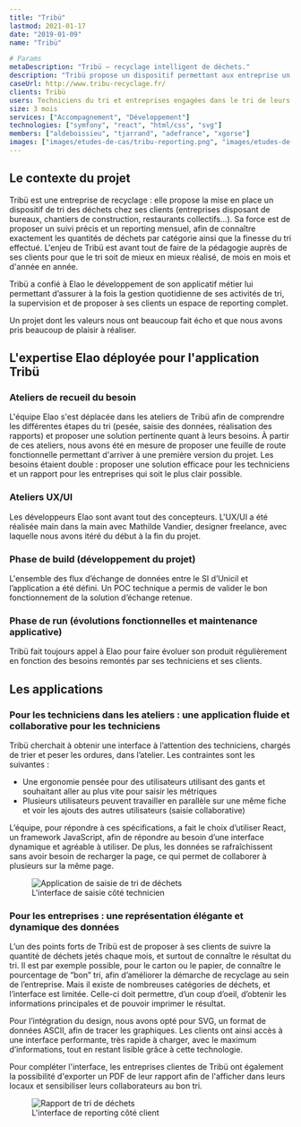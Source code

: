 ```yaml
---
title: "Tribü"
lastmod: 2021-01-17
date: "2019-01-09"
name: "Tribü"

# Params
metaDescription: "Tribü — recyclage intelligent de déchets."
description: "Tribü propose un dispositif permettant aux entreprise un recyclage intelligent de leurs déchets."
caseUrl: http://www.tribu-recyclage.fr/
clients: Tribü
users: Techniciens du tri et entreprises engagées dans le tri de leurs déchets
size: 3 mois
services: ["Accompagnement", "Développement"]
technologies: ["symfony", "react", "html/css", "svg"]
members: ["aldeboissieu", "tjarrand", "adefrance", "xgorse"]
images: ["images/etudes-de-cas/tribu-reporting.png", "images/etudes-de-cas/tribu-saisie.png"]
---
```


## Le contexte du projet

Tribü est une entreprise de recyclage : elle propose la mise en place un dispositif de tri des déchets chez ses clients (entreprises disposant de bureaux, chantiers de construction, restaurants collectifs…). Sa force est de proposer un suivi précis et un reporting mensuel, afin de connaître exactement les quantités de déchets par catégorie ainsi que la finesse du tri effectué. L'enjeu de Tribü est avant tout de faire de la pédagogie auprès de ses clients pour que le tri soit de mieux en mieux réalisé, de mois en mois et d'année en année.

Tribü a confié à Elao le développement de son applicatif métier lui permettant d’assurer à la fois la gestion quotidienne de ses activités de tri, la supervision et de proposer à ses clients un espace de reporting complet. 

Un projet dont les valeurs nous ont beaucoup fait écho et que nous avons pris beaucoup de plaisir à réaliser. 

## L'expertise Elao déployée pour l'application Tribü

### Ateliers de recueil du besoin
L'équipe Elao s'est déplacée dans les ateliers de Tribü afin de comprendre les différentes étapes du tri (pesée, saisie des données, réalisation des rapports) et proposer une solution pertinente quant à leurs besoins. 
À partir de ces ateliers, nous avons été en mesure de proposer une feuille de route fonctionnelle permettant d'arriver à une première version du projet. 
Les besoins étaient double : proposer une solution efficace pour les techniciens et un rapport pour les entreprises qui soit le plus clair possible.

### Ateliers UX/UI
Les développeurs Elao sont avant tout des concepteurs. L'UX/UI a été réalisée main dans la main avec Mathilde Vandier, designer freelance, avec laquelle nous avons itéré du début à la fin du projet. 

### Phase de build (développement du projet) 
L'ensemble des flux d’échange de données entre le SI d’Unicil et l’application a été défini. Un POC technique a permis de valider le bon fonctionnement de la solution d’échange retenue.

### Phase de run (évolutions fonctionnelles et maintenance applicative)
Tribü fait toujours appel à Elao pour faire évoluer son produit régulièrement en fonction des besoins remontés par ses techniciens et ses clients.  


## Les applications

### Pour les techniciens dans les ateliers : une application fluide et collaborative pour les techniciens

Tribü cherchait à obtenir une interface à l’attention des techniciens, chargés de trier et peser les ordures, dans l’atelier. 
Les contraintes sont les suivantes :

* Une ergonomie pensée pour des utilisateurs utilisant des gants et souhaitant aller au plus vite pour saisir les métriques
* Plusieurs utilisateurs peuvent travailler en parallèle sur une même fiche et voir les ajouts des autres utilisateurs (saisie collaborative)

L’équipe, pour répondre à ces spécifications, a fait le choix d’utiliser React, un framework JavaScript, afin de répondre au besoin d’une interface dynamique et agréable à utiliser. De plus, les données se rafraîchissent sans avoir besoin de recharger la page, ce qui permet de collaborer à plusieurs sur la même page.

<figure>
    <img src="images/etudes-de-cas/tribu-saisie.png" alt="Application de saisie de tri de déchets">
    <figcaption>
      <span class="figure__legend">L'interface de saisie côté technicien</span>
    </figcaption>
</figure>

### Pour les entreprises : une représentation élégante et dynamique des données

L’un des points forts de Tribü est de proposer à ses clients de suivre la quantité de déchets jetés chaque mois, et surtout de connaître le résultat du tri. Il est par exemple possible, pour le carton ou le papier, de connaître le pourcentage de “bon” tri, afin d’améliorer la démarche de recyclage au sein de l’entreprise. Mais il existe de nombreuses catégories de déchets, et l’interface est limitée. Celle-ci doit permettre, d’un coup d’oeil, d’obtenir les informations principales et de pouvoir imprimer le résultat.

Pour  l’intégration du design, nous avons opté pour SVG, un format de données ASCII, afin de tracer les graphiques. Les clients ont ainsi accès à une interface performante, très rapide à charger, avec le maximum d’informations, tout en restant lisible grâce à cette technologie.

Pour compléter l'interface, les entreprises clientes de Tribü ont également la possibilité d'exporter un PDF de leur rapport afin de l'afficher dans leurs locaux et sensibiliser leurs collaborateurs au bon tri. 

<figure>
    <img src="images/etudes-de-cas/tribu-reporting.png" alt="Rapport de tri de déchets">
    <figcaption>
      <span class="figure__legend">L'interface de reporting côté client</span>
    </figcaption>
</figure>
